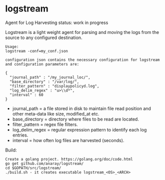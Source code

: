 # logstream 
Agent for Log Harvesting 
status: work in progress

Logstream is a light weight agent for parsing and moving the logs from the source to any configured destination. 

```
Usage:
logstream -conf=my_conf.json

configuration json contains the necessary configuration for logstream and configuration parameters are:

{
  "journal_path" : "/my_journal_loc/",
  "base_directory" : "/var/log/",
  "filter_pattern" : "displaypolicyd.log",
  "log_delim_regex" : "u>\\d*",
  "interval" : 60
}
```

* journal_path = a file stored in disk to maintain file read position and other meta-data like size, modified_at etc.
* base_directory = directory where files to be read are located.
* filter_pattern = regex file filters.
* log_delim_regex = regular expression pattern to identify each log entries.
* interval = how often log files are harvested (seconds).

Build:
```
Create a golang project. https://golang.org/doc/code.html
go get github.com/anaray/logstream/
cd $GOPATH/src/logstream/
./build.sh - it creates executable logstream_<OS>_<ARCH>
```
